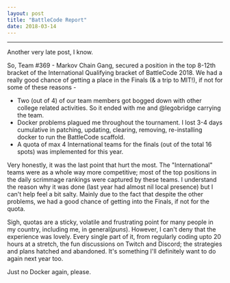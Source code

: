 ```yaml
---
layout: post
title: "BattleCode Report"
date: 2018-03-14
---
```

----------------
Another very late post, I know.

So, Team #369 - Markov Chain Gang, secured a position in the top 8-12th bracket of the International Qualifying bracket of BattleCode 2018.
We had a really good chance of getting a place in the Finals (& a trip to MIT!), if not for some of these reasons -

+ Two (out of 4) of our team members got bogged down with other college related activities. So it ended with me and @legobridge
carrying the team.
+ Docker problems plagued me throughout the tournament. I lost 3-4 days cumulative in patching, updating, clearing, removing, re-installing docker to run the BattleCode scaffold.
+ A quota of max 4 International teams for the finals (out of the total 16 spots) was implemented for this year.


Very honestly, it was the last point that hurt the most. The "International" teams were as a whole way more competitive; most of the top positions in the daily scrimmage rankings were captured by these teams. I understand the reason why it was done (last year had almost nil local presence) but I can't help feel a bit salty. Mainly due to the fact that despite the other problems, we had a good chance of getting into the Finals, if not for the quota.

Sigh, quotas are a sticky, volatile and frustrating point for many people in my country, including me, in general(*puns*).
However, I can't deny that the experience was lovely. Every single part of it, from regularly coding upto 20 hours at a stretch, the fun discussions on Twitch and Discord; the strategies and plans hatched and abandoned. It's something I'll definitely want to do again next year too.

Just no Docker again, please.